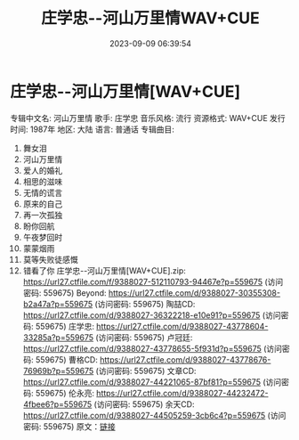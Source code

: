 ﻿---
title: 庄学忠--河山万里情WAV+CUE
date: 2023-09-09 06:39:54
categories: WAV车载音乐、镜像
tags: 华语中文
---
# 庄学忠--河山万里情[WAV+CUE]

专辑中文名: 河山万里情
歌手: 庄学忠
音乐风格: 流行
资源格式: WAV+CUE
发行时间: 1987年
地区: 大陆
语言: 普通话
专辑曲目:
01. 舞女泪
02. 河山万里情
03. 爱人的婚礼
04. 相思的滋味
05. 无情的谎言
06. 原来的自己
07. 再一次孤独
08. 盼你回航
09. 午夜梦回时
10. 蒙蒙烟雨
11. 莫等失败徒感慨
12. 错看了你
庄学忠--河山万里情[WAV+CUE].zip: https://url27.ctfile.com/f/9388027-512110793-94467e?p=559675
(访问密码: 559675)
Beyond: https://url27.ctfile.com/d/9388027-30355308-b2a47a?p=559675
(访问密码: 559675)
陶喆CD: https://url27.ctfile.com/d/9388027-36322218-e10e91?p=559675
(访问密码: 559675)
庄学忠: https://url27.ctfile.com/d/9388027-43778604-33285a?p=559675
(访问密码: 559675)
卢冠廷: https://url27.ctfile.com/d/9388027-43778655-5f931d?p=559675
(访问密码: 559675)
曹格CD: https://url27.ctfile.com/d/9388027-43778676-76969b?p=559675
(访问密码: 559675)
文章CD: https://url27.ctfile.com/d/9388027-44221065-87bf81?p=559675
(访问密码: 559675)
伦永亮: https://url27.ctfile.com/d/9388027-44232472-4fbee6?p=559675
(访问密码: 559675)
余天CD: https://url27.ctfile.com/d/9388027-44505259-3cb6c4?p=559675
(访问密码: 559675)
原文：[链接](https://blog.sina.com.cn/s/blog_1647c7e76010313eb.html)